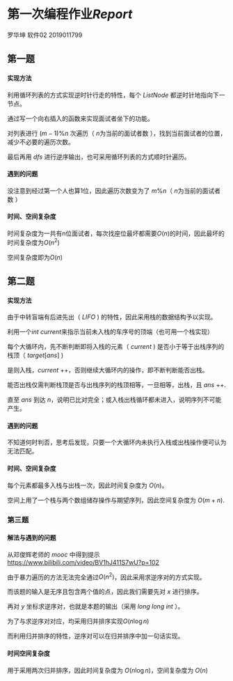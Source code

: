 # 第一次编程作业$Report$

罗华坤 软件02 2019011799

## 第一题

#### 实现方法

利用循环列表的方式实现逆时针行走的特性，每个 $ListNode$ 都逆时针地指向下一节点。

通过写一个向右插入的函数来实现面试者坐下的功能。

对列表进行 $(m-1)\%n$ 次遍历（ $n$为当前的面试者数 ），找到当前面试者的位置，减少不必要的遍历次数。

最后再用 $dfs$ 进行逆序输出，也可采用循环列表的方式顺时针遍历。

#### 遇到的问题

没注意到经过第一个人也算1位，因此遍历次数变为了 $m\%n$（ $n$为当前的面试者数 ）

#### 时间、空间复杂度

时间复杂度为一共有n位面试者，每次找座位最坏都需要$O(n)$的时间，因此最坏的时间复杂度为$O(n^2)$

空间复杂度即为$O(n)$



## 第二题

#### 实现方法

由于中转盲端有后进先出（ $LIFO$ ) 的特性，因此采用栈的数据结构予以实现。

利用一个$int\ current$来指示当前未入栈的车序号的顶端（也可用一个栈实现）

每个大循环内，先不断判断即将入栈的元素（ $current$ ) 是否小于等于出栈序列的栈顶（ $target[ans]$ )

是则入栈，$current$ ++，否则继续大循环内的操作，即不断判断能否出栈。

能否出栈仅需判断栈顶是否与出栈序列的栈顶相等，一旦相等，出栈，且 $ans$ ++.

直至 $ans$ 到达 $n$，说明已比对完全；或入栈出栈循环都未进入，说明序列不可能产生。

#### 遇到的问题

不知道何时判否，思考后发现，只要一个大循环内未执行入栈或出栈操作便可认为无法匹配。

#### 时间、空间复杂度

每个元素都最多入栈与出栈一次，因此时间复杂度为 $O(n)$。

空间上用了一个栈与两个数组储存操作与期望序列，因此空间复杂度为 $O(m+n)$.



### 第三题

#### 解法与遇到的问题

从邓俊辉老师的 $mooc$ 中得到提示 https://www.bilibili.com/video/BV1hJ411S7wU?p=102

由于暴力遍历的方法无法完全通过$O(n^2)$，因此采用求逆序对的方式实现。

而该题的输入是无序且包含两个值的点，因此我们需要先对 $x$ 进行排序。

再对 $y$ 坐标求逆序对，也就是本题的输出（采用 $long\ long\ int$ ）。

为了与求逆序对对应，均采用归并排序实现$O(n\log n)$

而利用归并排序的特性，逆序对可以在归并排序中加一句话实现。

#### 时间空间复杂度

用于采用两次归并排序，因此时间复杂度为 $O(n\log n)$，空间复杂度为 $O(n)$
